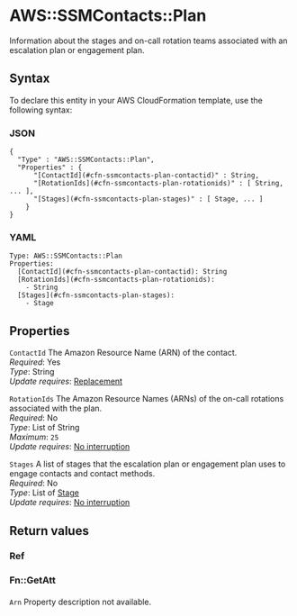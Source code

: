 # AWS::SSMContacts::Plan<a name="aws-resource-ssmcontacts-plan"></a>

Information about the stages and on\-call rotation teams associated with an escalation plan or engagement plan\. 

## Syntax<a name="aws-resource-ssmcontacts-plan-syntax"></a>

To declare this entity in your AWS CloudFormation template, use the following syntax:

### JSON<a name="aws-resource-ssmcontacts-plan-syntax.json"></a>

```
{
  "Type" : "AWS::SSMContacts::Plan",
  "Properties" : {
      "[ContactId](#cfn-ssmcontacts-plan-contactid)" : String,
      "[RotationIds](#cfn-ssmcontacts-plan-rotationids)" : [ String, ... ],
      "[Stages](#cfn-ssmcontacts-plan-stages)" : [ Stage, ... ]
    }
}
```

### YAML<a name="aws-resource-ssmcontacts-plan-syntax.yaml"></a>

```
Type: AWS::SSMContacts::Plan
Properties: 
  [ContactId](#cfn-ssmcontacts-plan-contactid): String
  [RotationIds](#cfn-ssmcontacts-plan-rotationids): 
    - String
  [Stages](#cfn-ssmcontacts-plan-stages): 
    - Stage
```

## Properties<a name="aws-resource-ssmcontacts-plan-properties"></a>

`ContactId`  <a name="cfn-ssmcontacts-plan-contactid"></a>
The Amazon Resource Name \(ARN\) of the contact\.  
*Required*: Yes  
*Type*: String  
*Update requires*: [Replacement](https://docs.aws.amazon.com/AWSCloudFormation/latest/UserGuide/using-cfn-updating-stacks-update-behaviors.html#update-replacement)

`RotationIds`  <a name="cfn-ssmcontacts-plan-rotationids"></a>
The Amazon Resource Names \(ARNs\) of the on\-call rotations associated with the plan\.   
*Required*: No  
*Type*: List of String  
*Maximum*: `25`  
*Update requires*: [No interruption](https://docs.aws.amazon.com/AWSCloudFormation/latest/UserGuide/using-cfn-updating-stacks-update-behaviors.html#update-no-interrupt)

`Stages`  <a name="cfn-ssmcontacts-plan-stages"></a>
A list of stages that the escalation plan or engagement plan uses to engage contacts and contact methods\.  
*Required*: No  
*Type*: List of [Stage](aws-properties-ssmcontacts-plan-stage.md)  
*Update requires*: [No interruption](https://docs.aws.amazon.com/AWSCloudFormation/latest/UserGuide/using-cfn-updating-stacks-update-behaviors.html#update-no-interrupt)

## Return values<a name="aws-resource-ssmcontacts-plan-return-values"></a>

### Ref<a name="aws-resource-ssmcontacts-plan-return-values-ref"></a>

### Fn::GetAtt<a name="aws-resource-ssmcontacts-plan-return-values-fn--getatt"></a>

#### <a name="aws-resource-ssmcontacts-plan-return-values-fn--getatt-fn--getatt"></a>

`Arn`  <a name="Arn-fn::getatt"></a>
Property description not available\.